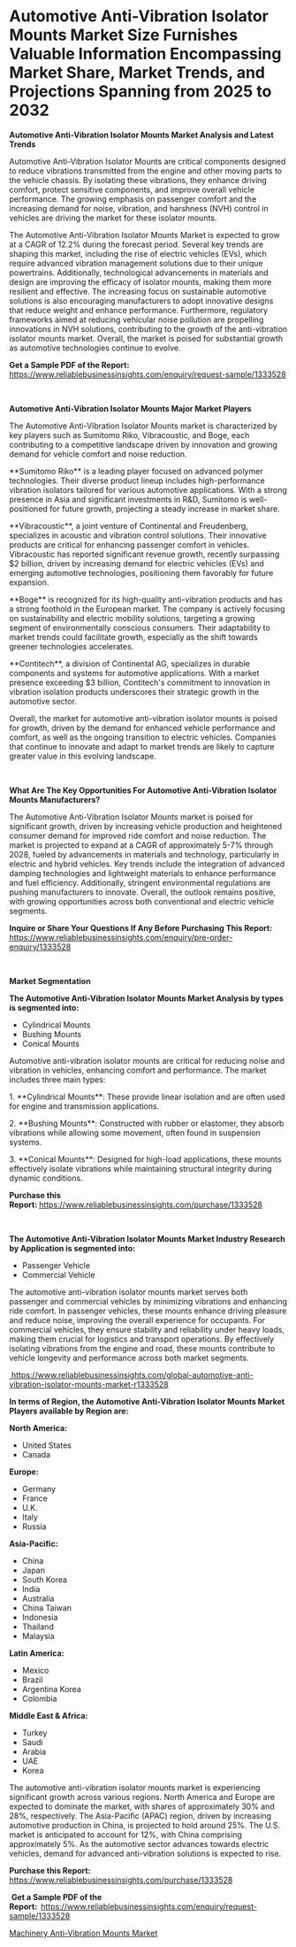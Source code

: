 <p><h1>Automotive Anti-Vibration Isolator Mounts Market Size Furnishes Valuable Information Encompassing Market Share, Market Trends, and Projections Spanning from 2025 to 2032</h1></p><p><strong>Automotive Anti-Vibration Isolator Mounts Market Analysis and Latest Trends</strong></p>
<p><p>Automotive Anti-Vibration Isolator Mounts are critical components designed to reduce vibrations transmitted from the engine and other moving parts to the vehicle chassis. By isolating these vibrations, they enhance driving comfort, protect sensitive components, and improve overall vehicle performance. The growing emphasis on passenger comfort and the increasing demand for noise, vibration, and harshness (NVH) control in vehicles are driving the market for these isolator mounts.</p><p>The Automotive Anti-Vibration Isolator Mounts Market is expected to grow at a CAGR of 12.2% during the forecast period. Several key trends are shaping this market, including the rise of electric vehicles (EVs), which require advanced vibration management solutions due to their unique powertrains. Additionally, technological advancements in materials and design are improving the efficacy of isolator mounts, making them more resilient and effective. The increasing focus on sustainable automotive solutions is also encouraging manufacturers to adopt innovative designs that reduce weight and enhance performance. Furthermore, regulatory frameworks aimed at reducing vehicular noise pollution are propelling innovations in NVH solutions, contributing to the growth of the anti-vibration isolator mounts market. Overall, the market is poised for substantial growth as automotive technologies continue to evolve.</p></p>
<p><strong>Get a Sample PDF of the Report:&nbsp;</strong> <a href="https://www.reliablebusinessinsights.com/enquiry/request-sample/1333528?utm_campaign=2287&utm_medium=2&utm_source=Github&utm_content=ia&utm_term=24032025&utm_id=automotive-anti-vibration-isolator-mounts">https://www.reliablebusinessinsights.com/enquiry/request-sample/1333528</a></p>
<p>&nbsp;</p>
<p><strong>Automotive Anti-Vibration Isolator Mounts Major Market Players</strong></p>
<p><p>The Automotive Anti-Vibration Isolator Mounts market is characterized by key players such as Sumitomo Riko, Vibracoustic, and Boge, each contributing to a competitive landscape driven by innovation and growing demand for vehicle comfort and noise reduction.</p><p>**Sumitomo Riko** is a leading player focused on advanced polymer technologies. Their diverse product lineup includes high-performance vibration isolators tailored for various automotive applications. With a strong presence in Asia and significant investments in R&D, Sumitomo is well-positioned for future growth, projecting a steady increase in market share.</p><p>**Vibracoustic**, a joint venture of Continental and Freudenberg, specializes in acoustic and vibration control solutions. Their innovative products are critical for enhancing passenger comfort in vehicles. Vibracoustic has reported significant revenue growth, recently surpassing $2 billion, driven by increasing demand for electric vehicles (EVs) and emerging automotive technologies, positioning them favorably for future expansion.</p><p>**Boge** is recognized for its high-quality anti-vibration products and has a strong foothold in the European market. The company is actively focusing on sustainability and electric mobility solutions, targeting a growing segment of environmentally conscious consumers. Their adaptability to market trends could facilitate growth, especially as the shift towards greener technologies accelerates.</p><p>**Contitech**, a division of Continental AG, specializes in durable components and systems for automotive applications. With a market presence exceeding $3 billion, Contitech's commitment to innovation in vibration isolation products underscores their strategic growth in the automotive sector.</p><p>Overall, the market for automotive anti-vibration isolator mounts is poised for growth, driven by the demand for enhanced vehicle performance and comfort, as well as the ongoing transition to electric vehicles. Companies that continue to innovate and adapt to market trends are likely to capture greater value in this evolving landscape.</p></p>
<p>&nbsp;</p>
<p><strong>What Are The Key Opportunities For Automotive Anti-Vibration Isolator Mounts Manufacturers?</strong></p>
<p><p>The Automotive Anti-Vibration Isolator Mounts market is poised for significant growth, driven by increasing vehicle production and heightened consumer demand for improved ride comfort and noise reduction. The market is projected to expand at a CAGR of approximately 5-7% through 2028, fueled by advancements in materials and technology, particularly in electric and hybrid vehicles. Key trends include the integration of advanced damping technologies and lightweight materials to enhance performance and fuel efficiency. Additionally, stringent environmental regulations are pushing manufacturers to innovate. Overall, the outlook remains positive, with growing opportunities across both conventional and electric vehicle segments.</p></p>
<p><strong>Inquire or Share Your Questions If Any Before Purchasing This Report:</strong> <a href="https://www.reliablebusinessinsights.com/enquiry/pre-order-enquiry/1333528?utm_campaign=2287&utm_medium=2&utm_source=Github&utm_content=ia&utm_term=24032025&utm_id=automotive-anti-vibration-isolator-mounts">https://www.reliablebusinessinsights.com/enquiry/pre-order-enquiry/1333528</a></p>
<p>&nbsp;</p>
<p><strong>Market Segmentation</strong></p>
<p><strong>The Automotive Anti-Vibration Isolator Mounts Market Analysis by types is segmented into:</strong></p>
<p><ul><li>Cylindrical Mounts</li><li>Bushing Mounts</li><li>Conical Mounts</li></ul></p>
<p><p>Automotive anti-vibration isolator mounts are critical for reducing noise and vibration in vehicles, enhancing comfort and performance. The market includes three main types: </p><p>1. **Cylindrical Mounts**: These provide linear isolation and are often used for engine and transmission applications.</p><p>2. **Bushing Mounts**: Constructed with rubber or elastomer, they absorb vibrations while allowing some movement, often found in suspension systems.</p><p>3. **Conical Mounts**: Designed for high-load applications, these mounts effectively isolate vibrations while maintaining structural integrity during dynamic conditions.</p></p>
<p><strong>Purchase this Report:&nbsp;</strong><a href="https://www.reliablebusinessinsights.com/purchase/1333528?utm_campaign=2287&utm_medium=2&utm_source=Github&utm_content=ia&utm_term=24032025&utm_id=automotive-anti-vibration-isolator-mounts">https://www.reliablebusinessinsights.com/purchase/1333528</a></p>
<p>&nbsp;</p>
<p><strong>The Automotive Anti-Vibration Isolator Mounts Market Industry Research by Application is segmented into:</strong></p>
<p><ul><li>Passenger Vehicle</li><li>Commercial Vehicle</li></ul></p>
<p><p>The automotive anti-vibration isolator mounts market serves both passenger and commercial vehicles by minimizing vibrations and enhancing ride comfort. In passenger vehicles, these mounts enhance driving pleasure and reduce noise, improving the overall experience for occupants. For commercial vehicles, they ensure stability and reliability under heavy loads, making them crucial for logistics and transport operations. By effectively isolating vibrations from the engine and road, these mounts contribute to vehicle longevity and performance across both market segments.</p></p>
<p><a href="https://www.reliablebusinessinsights.com/global-automotive-anti-vibration-isolator-mounts-market-r1333528?utm_campaign=2287&utm_medium=2&utm_source=Github&utm_content=ia&utm_term=24032025&utm_id=automotive-anti-vibration-isolator-mounts">&nbsp;https://www.reliablebusinessinsights.com/global-automotive-anti-vibration-isolator-mounts-market-r1333528</a></p>
<p><strong>In terms of Region, the Automotive Anti-Vibration Isolator Mounts Market Players available by Region are:</strong></p>
<p>
    <p> <strong> North America: </strong>
        <ul>
            <li>United States</li>
            <li>Canada</li>
        </ul>
        </p> 
    <p> <strong> Europe: </strong>
        <ul>
            <li>Germany</li>
            <li>France</li>
            <li>U.K.</li>
            <li>Italy</li>
            <li>Russia</li>
        </ul>
        </p> 
    <p> <strong> Asia-Pacific: </strong>
        <ul>
            <li>China</li>
            <li>Japan</li>
            <li>South Korea</li>
            <li>India</li>
            <li>Australia</li>
            <li>China Taiwan</li>
            <li>Indonesia</li>
            <li>Thailand</li>
            <li>Malaysia</li>
        </ul>
        </p> 
    <p> <strong> Latin America: </strong>
        <ul>
            <li>Mexico</li>
            <li>Brazil</li>
            <li>Argentina Korea</li>
            <li>Colombia</li>
        </ul>
        </p> 
    <p> <strong> Middle East & Africa: </strong>
        <ul>
            <li>Turkey</li>
            <li>Saudi</li>
            <li>Arabia</li>
            <li>UAE</li>
            <li>Korea</li>
        </ul>
    </p>
    </p>
<p><p>The automotive anti-vibration isolator mounts market is experiencing significant growth across various regions. North America and Europe are expected to dominate the market, with shares of approximately 30% and 28%, respectively. The Asia-Pacific (APAC) region, driven by increasing automotive production in China, is projected to hold around 25%. The U.S. market is anticipated to account for 12%, with China comprising approximately 5%. As the automotive sector advances towards electric vehicles, demand for advanced anti-vibration solutions is expected to rise.</p></p>
<p><strong>Purchase this Report: </strong><a href="https://www.reliablebusinessinsights.com/purchase/1333528?utm_campaign=2287&utm_medium=2&utm_source=Github&utm_content=ia&utm_term=24032025&utm_id=automotive-anti-vibration-isolator-mounts">https://www.reliablebusinessinsights.com/purchase/1333528</a></p>
<p>&nbsp;<strong>Get a Sample PDF of the Report:&nbsp;&nbsp;</strong><a href="https://www.reliablebusinessinsights.com/enquiry/request-sample/1333528?utm_campaign=2287&utm_medium=2&utm_source=Github&utm_content=ia&utm_term=24032025&utm_id=automotive-anti-vibration-isolator-mounts">https://www.reliablebusinessinsights.com/enquiry/request-sample/1333528</a></p>
<p><strong></strong></p>
<p><p><a href="https://github.com/edacruz6/Market-Research-Report-List-1/blob/main/machinery-anti-vibration-mounts-market.md?utm_campaign=2287&utm_medium=2&utm_source=Github&utm_content=ia&utm_term=24032025&utm_id=automotive-anti-vibration-isolator-mounts">Machinery Anti-Vibration Mounts Market</a></p></p>